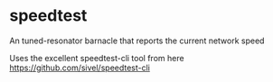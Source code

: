 speedtest
=========

An tuned-resonator barnacle that reports the current network speed

Uses the excellent speedtest-cli tool from here https://github.com/sivel/speedtest-cli